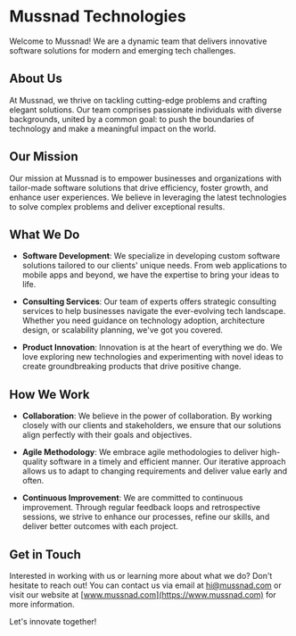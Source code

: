 # Mussnad Technologies

Welcome to Mussnad! We are a dynamic team that delivers innovative software solutions for modern and emerging tech challenges.

## About Us

At Mussnad, we thrive on tackling cutting-edge problems and crafting elegant solutions. Our team comprises passionate individuals with diverse backgrounds, united by a common goal: to push the boundaries of technology and make a meaningful impact on the world.

## Our Mission

Our mission at Mussnad is to empower businesses and organizations with tailor-made software solutions that drive efficiency, foster growth, and enhance user experiences. We believe in leveraging the latest technologies to solve complex problems and deliver exceptional results.

## What We Do

- **Software Development**: We specialize in developing custom software solutions tailored to our clients' unique needs. From web applications to mobile apps and beyond, we have the expertise to bring your ideas to life.

- **Consulting Services**: Our team of experts offers strategic consulting services to help businesses navigate the ever-evolving tech landscape. Whether you need guidance on technology adoption, architecture design, or scalability planning, we've got you covered.

- **Product Innovation**: Innovation is at the heart of everything we do. We love exploring new technologies and experimenting with novel ideas to create groundbreaking products that drive positive change.

## How We Work

- **Collaboration**: We believe in the power of collaboration. By working closely with our clients and stakeholders, we ensure that our solutions align perfectly with their goals and objectives.

- **Agile Methodology**: We embrace agile methodologies to deliver high-quality software in a timely and efficient manner. Our iterative approach allows us to adapt to changing requirements and deliver value early and often.

- **Continuous Improvement**: We are committed to continuous improvement. Through regular feedback loops and retrospective sessions, we strive to enhance our processes, refine our skills, and deliver better outcomes with each project.

## Get in Touch

Interested in working with us or learning more about what we do? Don't hesitate to reach out! You can contact us via email at [hi@mussnad.com](mailto:hi@mussnad.com) or visit our website at [www.mussnad.com](https://www.mussnad.com) for more information.

Let's innovate together!
